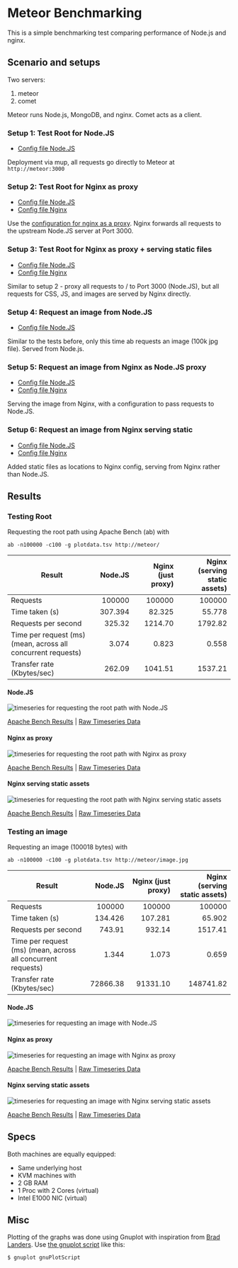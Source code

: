 # Meteor Benchmarking

This is a simple benchmarking test comparing performance of Node.js and nginx.

## Scenario and setups

Two servers:

1. meteor
1. comet

Meteor runs Node.js, MongoDB, and nginx. Comet acts as a client.

### Setup 1: Test Root for Node.JS

* [Config file Node.JS](app/mup.json)

Deployment via mup, all requests go directly to Meteor at `http://meteor:3000`

### Setup 2: Test Root for Nginx as proxy

* [Config file Node.JS](app/mup.json)
* [Config file Nginx](config/meteorJustProxy.conf)

Use the [configuration for nginx as a proxy](config/meteorJustProxy.conf). Nginx forwards all requests to the upstream Node.JS server at Port 3000.


### Setup 3: Test Root for Nginx as proxy + serving static files

* [Config file Node.JS](app/mup.json)
* [Config file Nginx](config/meteorServeStatic.conf)

Similar to setup 2 - proxy all requests to / to Port 3000 (Node.JS), but all requests for CSS, JS, and images are served by Nginx directly.

### Setup 4: Request an image from Node.JS

* [Config file Node.JS](app/mup.json)

Similar to the tests before, only this time ab requests an image (100k jpg file). Served from Node.js.

### Setup 5: Request an image from Nginx as Node.JS proxy

* [Config file Node.JS](app/mup.json)
* [Config file Nginx](config/meteorJustProxy.conf)

Serving the image from Nginx, with a configuration to pass requests to Node.JS.

### Setup 6: Request an image from Nginx serving static

* [Config file Node.JS](app/mup.json)
* [Config file Nginx](config/meteorServeStatic.conf)

Added static files as locations to Nginx config, serving from Nginx rather than Node.JS.

## Results

### Testing Root

Requesting the root path using Apache Bench (ab) with

`ab -n100000 -c100 -g plotdata.tsv http://meteor/`

| Result | Node.JS | Nginx (just proxy) | Nginx (serving static assets) |
|--------|---------:|-------:|-------:|
| Requests | 100000 | 100000 | 100000 |
| Time taken (s) | 307.394 | 82.325 | 55.778 |
| Requests per second | 325.32 | 1214.70 | 1792.82 |
| Time per request (ms) (mean, across all concurrent requests) | 3.074 | 0.823 | 0.558 |
| Transfer rate (Kbytes/sec) |   262.09 | 1041.51  | 1537.21  |

#### Node.JS

![timeseries for requesting the root path with Node.JS](results2Cores/timeseriesNodeRoot.jpg)

[Apache Bench Results](results2Cores/abNodeRoot.txt) | [Raw Timeseries Data](results2Cores/rawData/plotdataNodeRoot.tsv)

#### Nginx as proxy

![timeseries for requesting the root path with Nginx as proxy](results2Cores/timeseriesNginxJustProxyRoot.jpg)

[Apache Bench Results](results2Cores/abNginxJustProxyRoot.txt) | [Raw Timeseries Data](results2Cores/rawData/plotdataNginxJustProxyRoot.tsv)

#### Nginx serving static assets

![timeseries for requesting the root path with Nginx serving static assets](results2Cores/timeseriesNginxServeStaticRoot.jpg)

[Apache Bench Results](results2Cores/abNginxServeStaticRoot.txt) | [Raw Timeseries Data](results2Cores/rawData/plotdataNginxServeStaticRoot.tsv)

### Testing an image

Requesting an image (100018 bytes) with

`ab -n100000 -c100 -g plotdata.tsv http://meteor/image.jpg`

| Result | Node.JS | Nginx (just proxy) | Nginx (serving static assets) |
|--------|---------:|-------:|-------:|
| Requests | 100000 | 100000|100000 |
| Time taken (s) | 134.426 |107.281  | 65.902 |
| Requests per second |743.91 | 932.14 |1517.41 |
| Time per request (ms) (mean, across all concurrent requests) | 1.344 |1.073|0.659|
| Transfer rate (Kbytes/sec)|   72866.38|91331.10 |148741.82  |

#### Node.JS

![timeseries for requesting an image with Node.JS](results2Cores/timeseriesNodeImage.jpg)

#### Nginx as proxy

![timeseries for requesting an image with Nginx as proxy](results2Cores/timeseriesNginxJustProxyImage.jpg)

[Apache Bench Results](results2Cores/abNginxJustProxyImage.txt) | [Raw Timeseries Data](results2Cores/rawData/plotdataNginxJustProxyImage.tsv)

#### Nginx serving static assets

![timeseries for requesting an image with Nginx serving static assets](results2Cores/timeseriesNginxServeStaticImage.jpg)

[Apache Bench Results](results2Cores/abNginxServeStaticImage.txt) | [Raw Timeseries Data](results2Cores/rawData/plotdataNginxServeStaticImage.tsv)

## Specs

Both machines are equally equipped:

* Same underlying host
* KVM machines with
* 2 GB RAM
* 1 Proc with 2 Cores (virtual)
* Intel E1000 NIC (virtual)

## Misc

Plotting of the graphs was done using Gnuplot with inspiration from [Brad Landers](http://www.bradlanders.com/2013/04/15/apache-bench-and-gnuplot-youre-probably-doing-it-wrong/). Use [the gnuplot script](config/gnuplotScript) like this:

`$ gnuplot gnuPlotScript`
